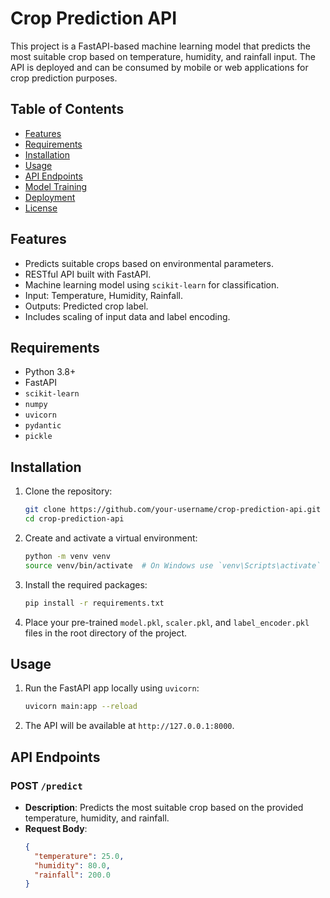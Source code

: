 # Crop Prediction API

This project is a FastAPI-based machine learning model that predicts the most suitable crop based on temperature, humidity, and rainfall input. The API is deployed and can be consumed by mobile or web applications for crop prediction purposes.

## Table of Contents

- [Features](#features)
- [Requirements](#requirements)
- [Installation](#installation)
- [Usage](#usage)
- [API Endpoints](#api-endpoints)
- [Model Training](#model-training)
- [Deployment](#deployment)
- [License](#license)

## Features

- Predicts suitable crops based on environmental parameters.
- RESTful API built with FastAPI.
- Machine learning model using `scikit-learn` for classification.
- Input: Temperature, Humidity, Rainfall.
- Outputs: Predicted crop label.
- Includes scaling of input data and label encoding.

## Requirements

- Python 3.8+
- FastAPI
- `scikit-learn`
- `numpy`
- `uvicorn`
- `pydantic`
- `pickle`

## Installation

1. Clone the repository:

    ```bash
    git clone https://github.com/your-username/crop-prediction-api.git
    cd crop-prediction-api
    ```

2. Create and activate a virtual environment:

    ```bash
    python -m venv venv
    source venv/bin/activate  # On Windows use `venv\Scripts\activate`
    ```

3. Install the required packages:

    ```bash
    pip install -r requirements.txt
    ```

4. Place your pre-trained `model.pkl`, `scaler.pkl`, and `label_encoder.pkl` files in the root directory of the project.

## Usage

1. Run the FastAPI app locally using `uvicorn`:

    ```bash
    uvicorn main:app --reload
    ```

2. The API will be available at `http://127.0.0.1:8000`.

## API Endpoints

### POST `/predict`

- **Description**: Predicts the most suitable crop based on the provided temperature, humidity, and rainfall.
- **Request Body**:
  ```json
  {
    "temperature": 25.0,
    "humidity": 80.0,
    "rainfall": 200.0
  }

